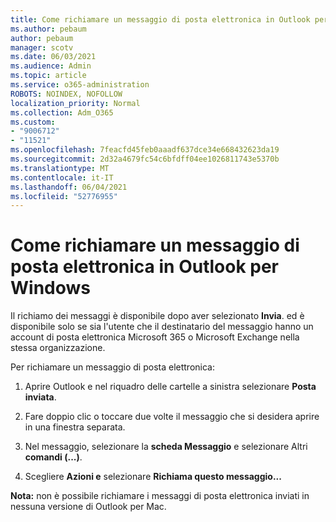 ```yaml
---
title: Come richiamare un messaggio di posta elettronica in Outlook per Windows
ms.author: pebaum
author: pebaum
manager: scotv
ms.date: 06/03/2021
ms.audience: Admin
ms.topic: article
ms.service: o365-administration
ROBOTS: NOINDEX, NOFOLLOW
localization_priority: Normal
ms.collection: Adm_O365
ms.custom:
- "9006712"
- "11521"
ms.openlocfilehash: 7feacfd45feb0aaadf637dce34e668432623da19
ms.sourcegitcommit: 2d32a4679fc54c6bfdff04ee1026811743e5370b
ms.translationtype: MT
ms.contentlocale: it-IT
ms.lasthandoff: 06/04/2021
ms.locfileid: "52776955"
---
```

# <a name="how-to-recall-an-email-message-in-outlook-for-windows"></a>Come richiamare un messaggio di posta elettronica in Outlook per Windows

Il richiamo dei messaggi è disponibile dopo aver selezionato **Invia**. ed è disponibile solo se sia l'utente che il destinatario del messaggio hanno un account di posta elettronica Microsoft 365 o Microsoft Exchange nella stessa organizzazione. 

Per richiamare un messaggio di posta elettronica:

1. Aprire Outlook e nel riquadro delle cartelle a sinistra selezionare **Posta inviata**.

1. Fare doppio clic o toccare due volte il messaggio che si desidera aprire in una finestra separata.

1. Nel messaggio, selezionare la **scheda Messaggio** e selezionare Altri **comandi (...)**.

1. Scegliere **Azioni e** selezionare **Richiama questo messaggio...**

**Nota:** non è possibile richiamare i messaggi di posta elettronica inviati in nessuna versione di Outlook per Mac.